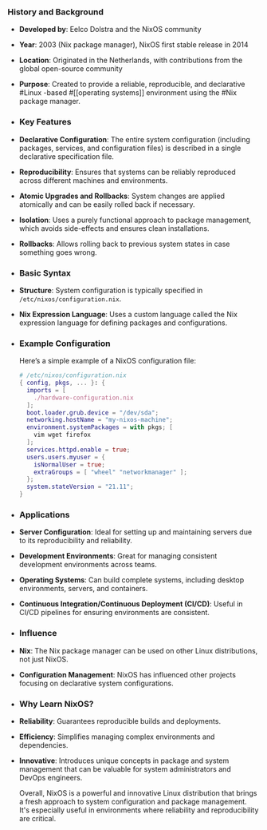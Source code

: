 ### **History and Background**
- **Developed by**: Eelco Dolstra and the NixOS community
- **Year**: 2003 (Nix package manager), NixOS first stable release in 2014
- **Location**: Originated in the Netherlands, with contributions from the global open-source community
- **Purpose**: Created to provide a reliable, reproducible, and declarative #Linux -based #[[operating systems]] environment using the #Nix package manager.
- ### **Key Features**
- **Declarative Configuration**: The entire system configuration (including packages, services, and configuration files) is described in a single declarative specification file.
- **Reproducibility**: Ensures that systems can be reliably reproduced across different machines and environments.
- **Atomic Upgrades and Rollbacks**: System changes are applied atomically and can be easily rolled back if necessary.
- **Isolation**: Uses a purely functional approach to package management, which avoids side-effects and ensures clean installations.
- **Rollbacks**: Allows rolling back to previous system states in case something goes wrong.
- ### **Basic Syntax**
- **Structure**: System configuration is typically specified in `/etc/nixos/configuration.nix`.
- **Nix Expression Language**: Uses a custom language called the Nix expression language for defining packages and configurations.
- ### **Example Configuration**
  
  Here’s a simple example of a NixOS configuration file:
  
  ```nix
  # /etc/nixos/configuration.nix
  { config, pkgs, ... }: {
    imports = [ 
      ./hardware-configuration.nix
    ];
    boot.loader.grub.device = "/dev/sda";
    networking.hostName = "my-nixos-machine";
    environment.systemPackages = with pkgs; [
      vim wget firefox
    ];
    services.httpd.enable = true;
    users.users.myuser = {
      isNormalUser = true;
      extraGroups = [ "wheel" "networkmanager" ];
    };
    system.stateVersion = "21.11";
  }
  ```
- ### **Applications**
- **Server Configuration**: Ideal for setting up and maintaining servers due to its reproducibility and reliability.
- **Development Environments**: Great for managing consistent development environments across teams.
- **Operating Systems**: Can build complete systems, including desktop environments, servers, and containers.
- **Continuous Integration/Continuous Deployment (CI/CD)**: Useful in CI/CD pipelines for ensuring environments are consistent.
- ### **Influence**
- **Nix**: The Nix package manager can be used on other Linux distributions, not just NixOS.
- **Configuration Management**: NixOS has influenced other projects focusing on declarative system configurations.
- ### **Why Learn NixOS?**
- **Reliability**: Guarantees reproducible builds and deployments.
- **Efficiency**: Simplifies managing complex environments and dependencies.
- **Innovative**: Introduces unique concepts in package and system management that can be valuable for system administrators and DevOps engineers.
  
  Overall, NixOS is a powerful and innovative Linux distribution that brings a fresh approach to system configuration and package management. It's especially useful in environments where reliability and reproducibility are critical.
